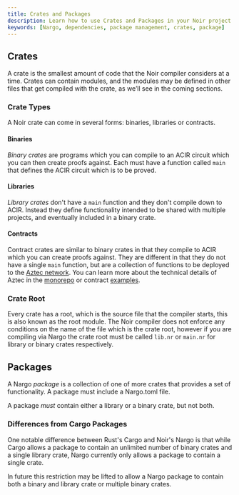 ```yaml
---
title: Crates and Packages
description: Learn how to use Crates and Packages in your Noir project
keywords: [Nargo, dependencies, package management, crates, package]
---
```


## Crates

A crate is the smallest amount of code that the Noir compiler considers at a time.
Crates can contain modules, and the modules may be defined in other files that get compiled with the crate, as we’ll see in the coming sections.

### Crate Types

A Noir crate can come in several forms: binaries, libraries or contracts.

#### Binaries

_Binary crates_ are programs which you can compile to an ACIR circuit which you can then create proofs against. Each must have a function called `main` that defines the ACIR circuit which is to be proved.

#### Libraries

_Library crates_ don't have a `main` function and they don't compile down to ACIR. Instead they define functionality intended to be shared with multiple projects, and eventually included in a binary crate.

#### Contracts

Contract crates are similar to binary crates in that they compile to ACIR which you can create proofs against. They are different in that they do not have a single `main` function, but are a collection of functions to be deployed to the [Aztec network](https://aztec.network). You can learn more about the technical details of Aztec in the [monorepo](https://github.com/AztecProtocol/aztec-packages) or contract [examples](https://github.com/AztecProtocol/aztec-packages/tree/master/yarn-project/noir-contracts/src/contracts).

### Crate Root

Every crate has a root, which is the source file that the compiler starts, this is also known as the root module. The Noir compiler does not enforce any conditions on the name of the file which is the crate root, however if you are compiling via Nargo the crate root must be called `lib.nr` or `main.nr` for library or binary crates respectively.

## Packages

A Nargo _package_ is a collection of one of more crates that provides a set of functionality. A package must include a Nargo.toml file.

A package _must_ contain either a library or a binary crate, but not both.

### Differences from Cargo Packages

One notable difference between Rust's Cargo and Noir's Nargo is that while Cargo allows a package to contain an unlimited number of binary crates and a single library crate, Nargo currently only allows a package to contain a single crate.

In future this restriction may be lifted to allow a Nargo package to contain both a binary and library crate or multiple binary crates.
